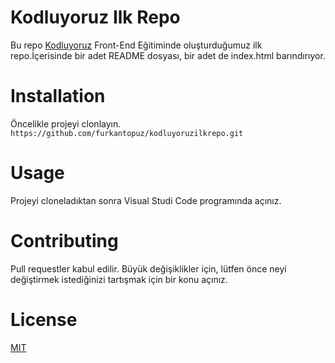 # Kodluyoruz Ilk Repo
Bu repo [Kodluyoruz](https://www.kodluyoruz.org) Front-End Eğitiminde oluşturduğumuz ilk repo.İçerisinde bir adet README dosyası, bir adet de index.html barındırıyor.
# Installation
Öncelikle projeyi clonlayın.
`https://github.com/furkantopuz/kodluyoruzilkrepo.git` 
# Usage
Projeyi cloneladıktan sonra Visual Studi Code programında açınız.
# Contributing
Pull requestler kabul edilir. Büyük değişiklikler için, lütfen önce neyi değiştirmek istediğinizi tartışmak için bir konu açınız.
# License
[MIT](https://choosealicense.com/licenses/mit/)
